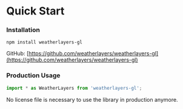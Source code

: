 # Quick Start

### Installation

```
npm install weatherlayers-gl
```

GitHub: [https://github.com/weatherlayers/weatherlayers-gl](https://github.com/weatherlayers/weatherlayers-gl)

### Production Usage

```typescript
import * as WeatherLayers from 'weatherlayers-gl';
```

No license file is necessary to use the library in production anymore.
